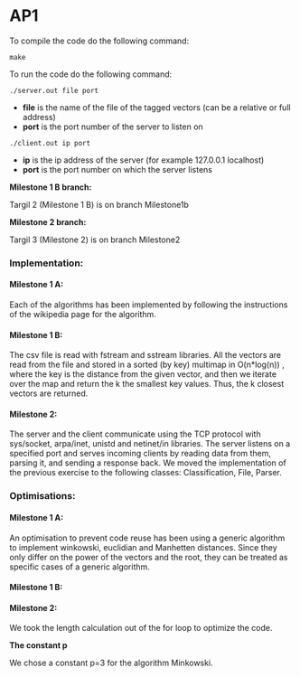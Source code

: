 # AP1

To compile the code do the following command:
```
make
```

To run the code do the following command:
```
./server.out file port
```
- **file** is the name of the file of the tagged vectors (can be a relative or full address)
- **port** is the port number of the server to listen on

```
./client.out ip port
```

- **ip** is the ip address of the server (for example 127.0.0.1 localhost)
- **port** is the port number on which the server listens

**Milestone 1 B branch:**

Targil 2 (Milestone 1 B) is on branch Milestone1b

**Milestone 2 branch:**

Targil 3 (Milestone 2) is on branch Milestone2

### **Implementation:**

#### **Milestone 1 A:**
Each of the algorithms has been implemented by following the instructions of the wikipedia page for the algorithm.

#### **Milestone 1 B:**
The csv file is read with fstream and sstream libraries. All the vectors are read from the file and stored in a sorted (by key) multimap in O(n*log(n)) , where the key is the distance from the given vector, and then we iterate over the map and return the k the smallest key values. Thus, the k  closest vectors are returned.

#### **Milestone 2:**
The server and the client communicate using the TCP protocol with sys/socket, arpa/inet, unistd and netinet/in libraries. The server listens on a specified port and serves incoming clients by reading data from them, parsing it, and sending a response back. We moved the implementation of the previous exercise to the following classes: Classification, File, Parser.

### **Optimisations:**

#### **Milestone 1 A:**
An optimisation to prevent code reuse has been using a generic algorithm to implement winkowski, euclidian and Manhetten distances. Since they only differ on the power of the vectors and the root, they can be treated as specific cases of a generic algorithm.

#### **Milestone 1 B:**

#### **Milestone 2:**
We took the length calculation out of the for loop to optimize the code.

**The constant p**

We chose a constant p=3 for the algorithm Minkowski.